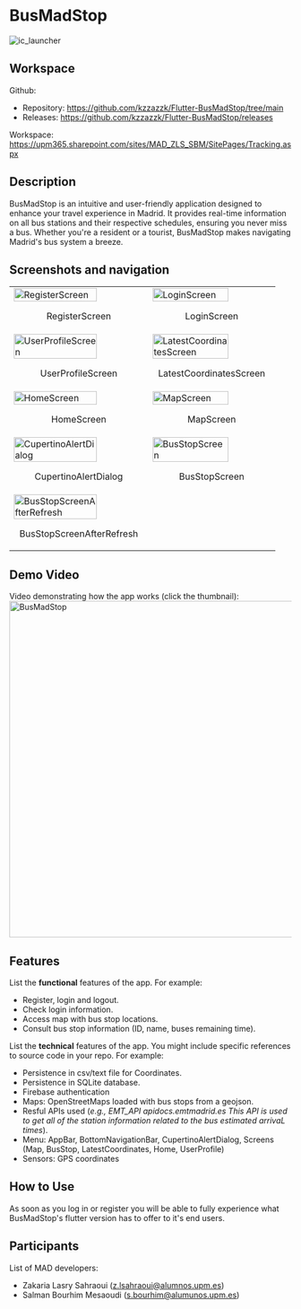 # BusMadStop

![ic_launcher](https://github.com/kzzazzk/AugmentingMadrid/assets/72697785/b87118ad-4ba3-4614-a517-7fe6fe68cc9b)

## Workspace

Github:

- Repository: https://github.com/kzzazzk/Flutter-BusMadStop/tree/main
- Releases: https://github.com/kzzazzk/Flutter-BusMadStop/releases

Workspace: https://upm365.sharepoint.com/sites/MAD_ZLS_SBM/SitePages/Tracking.aspx

## Description

BusMadStop is an intuitive and user-friendly application designed to enhance your travel experience
in Madrid. It provides real-time information on all bus stations and their respective schedules,
ensuring you never miss a bus. Whether you're a resident or a tourist, BusMadStop makes navigating
Madrid's bus system a breeze.

## Screenshots and navigation

<table>
  <tr>
    <td>
      <img src="img/RegisterScreen.png" width="80%" alt="RegisterScreen"/>
      <p align="center">RegisterScreen</p>
    </td>
    <td>
      <img src="img/LoginScreen.png" width="80%" alt="LoginScreen"/>
      <p align="center">LoginScreen</p>
    </td>
  </tr>
  <tr>
    <td>
      <img src="img/UserProfileScreen.png" width="80%" alt="UserProfileScreen"/>
      <p align="center">UserProfileScreen</p>
    </td>
    <td>
      <img src="img/LatestCoordinatesScreen.png" width="80%" alt="LatestCoordinatesScreen"/>
      <p align="center">LatestCoordinatesScreen</p>
    </td>
  </tr>
  <tr>
    <td>
      <img src="img/HomeScreen.png" width="80%" alt="HomeScreen"/>
      <p align="center">HomeScreen</p>
    </td>
    <td>
      <img src="img/MapScreen.png" width="80%" alt="MapScreen"/>
      <p align="center">MapScreen</p>
    </td>
  </tr>
  <tr>
    <td>
      <img src="img/CupertinoAlertDialog.png" width="80%" alt="CupertinoAlertDialog"/>
      <p align="center">CupertinoAlertDialog</p>
    </td>
    <td>
      <img src="img/BusStopScreen.png" width="80%" alt="BusStopScreen"/>
      <p align="center">BusStopScreen</p>
    </td>
  </tr>
  <tr>
    <td>
      <img src="img/BusStopScreenAfterRefresh.png" width="80%" alt="BusStopScreenAfterRefresh"/>
      <p align="center">BusStopScreenAfterRefresh</p>
    </td>
  </tr>
</table>

## Demo Video

Video demonstrating how the app works (click the thumbnail):
<img src="img/thumbnail.png" alt="BusMadStop" width="600" href="Project idea: https://upm365-my.sharepoint.com/:v:/g/personal/s_bourhim_alumnos_upm_es/EW1jjzgb9IdEuc5f6XM-5EIBsOcI7yRg9SqhRGmF9OHb3g?e=lBDmwL"/>

## Features

List the **functional** features of the app. For example:

- Register, login and logout.
- Check login information.
- Access map with bus stop locations.
- Consult bus stop information (ID, name, buses remaining time).

List the **technical** features of the app. You might include specific references to source code
in your repo. For example:

- Persistence in csv/text file for Coordinates.
- Persistence in SQLite database.
- Firebase authentication
- Maps: OpenStreetMaps loaded with bus stops from a geojson.
- Resful APIs used (*e.g., EMT_API apidocs.emtmadrid.es This API is used to get all of the station
  information related to the bus estimated arrivaL times*).
- Menu: AppBar, BottomNavigationBar, CupertinoAlertDialog, Screens (Map, BusStop, LatestCoordinates,
  Home, UserProfile)
- Sensors: GPS coordinates

## How to Use

As soon as you log in or register you will be able to fully experience what BusMadStop's flutter
version has to offer
to it's end users.

## Participants

List of MAD developers:

- Zakaria Lasry Sahraoui (z.lsahraoui@alumnos.upm.es)
- Salman Bourhim Mesaoudi (s.bourhim@alumunos.upm.es)  

